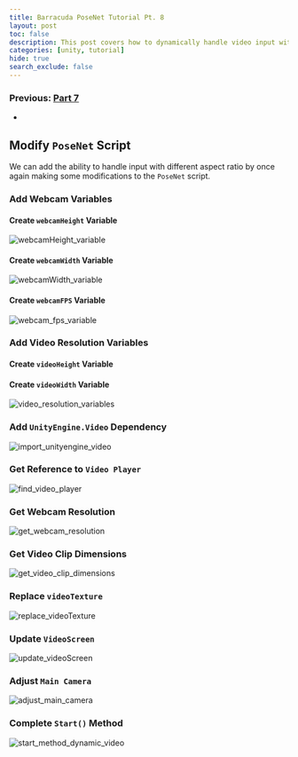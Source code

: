 ```yaml
---
title: Barracuda PoseNet Tutorial Pt. 8
layout: post
toc: false
description: This post covers how to dynamically handle video input with different aspect ratios.
categories: [unity, tutorial]
hide: true
search_exclude: false
---
```


### Previous: [Part 7](https://christianjmills.com/unity/tutorial/2020/11/15/Barracuda-PoseNet-Tutorial-7.html)

* 

## Modify `PoseNet` Script

We can add the ability to handle input with different aspect ratio by once again making some modifications to the `PoseNet` script.



### Add Webcam Variables

#### Create `webcamHeight` Variable

![webcamHeight_variable](\images\barracuda-posenet-tutorial\webcamHeight_variable.png)

#### Create `webcamWidth` Variable

![webcamWidth_variable](\images\barracuda-posenet-tutorial\webcamWidth_variable.png)

#### Create `webcamFPS` Variable

![webcam_fps_variable](\images\barracuda-posenet-tutorial\webcam_fps_variable.png)



### Add Video Resolution Variables

#### Create `videoHeight` Variable

#### Create `videoWidth` Variable

![video_resolution_variables](\images\barracuda-posenet-tutorial\video_resolution_variables.png)



### Add `UnityEngine.Video` Dependency

![import_unityengine_video](..\images\barracuda-posenet-tutorial\import_unityengine_video.png)



### Get Reference to `Video Player`

![find_video_player](..\images\barracuda-posenet-tutorial\find_video_player.png)



### Get Webcam Resolution

![get_webcam_resolution](..\images\barracuda-posenet-tutorial\get_webcam_resolution.png)



### Get Video Clip Dimensions

![get_video_clip_dimensions](..\images\barracuda-posenet-tutorial\get_video_clip_dimensions.png)

### Replace `videoTexture`

![replace_videoTexture](..\images\barracuda-posenet-tutorial\replace_videoTexture.png)

### Update `VideoScreen`

![update_videoScreen](..\images\barracuda-posenet-tutorial\update_videoScreen.png)

### Adjust `Main Camera`

![adjust_main_camera](..\images\barracuda-posenet-tutorial\adjust_main_camera.png)

### Complete `Start()` Method

![start_method_dynamic_video](\images\barracuda-posenet-tutorial\start_method_dynamic_video_4.png)


